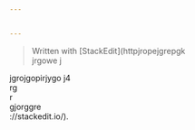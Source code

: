 ```yaml
---


---
```


<blockquote>
<p>Written with [StackEdit](httpjropejgrepgk<br>
jrgowe j</p>
</blockquote>
<p>jgrojgopirjygo j4<br>
rg<br>
r<br>
gjorggre<br>
://stackedit.io/).</p>

